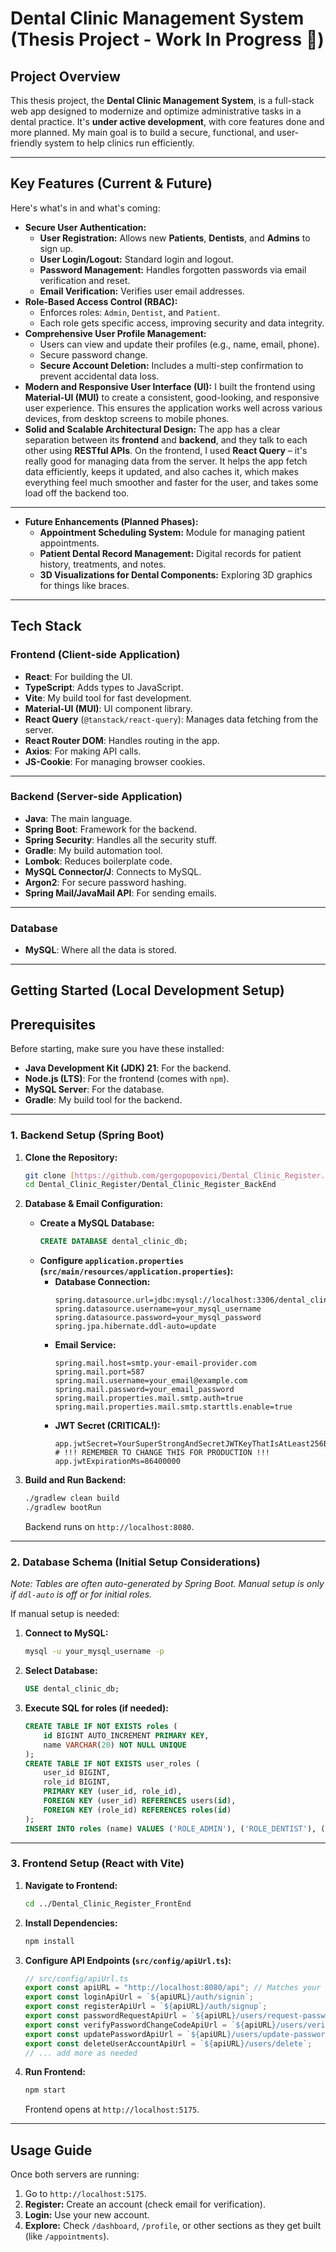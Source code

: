 # Dental Clinic Management System (Thesis Project - Work In Progress 🚧)

## Project Overview

This thesis project, the **Dental Clinic Management System**, is a full-stack web app designed to modernize and optimize administrative tasks in a dental practice. It's **under active development**, with core features done and more planned. My main goal is to build a secure, functional, and user-friendly system to help clinics run efficiently.

---

## Key Features (Current & Future)

Here's what's in and what's coming:

- **Secure User Authentication:**
  - **User Registration:** Allows new **Patients**, **Dentists**, and **Admins** to sign up.
  - **User Login/Logout:** Standard login and logout.
  - **Password Management:** Handles forgotten passwords via email verification and reset.
  - **Email Verification:** Verifies user email addresses.
- **Role-Based Access Control (RBAC):**
  - Enforces roles: `Admin`, `Dentist`, and `Patient`.
  - Each role gets specific access, improving security and data integrity.
- **Comprehensive User Profile Management:**
  - Users can view and update their profiles (e.g., name, email, phone).
  - Secure password change.
  - **Secure Account Deletion:** Includes a multi-step confirmation to prevent accidental data loss.
- **Modern and Responsive User Interface (UI):** I built the frontend using **Material-UI (MUI)** to create a consistent, good-looking, and responsive user experience. This ensures the application works well across various devices, from desktop screens to mobile phones.
- **Solid and Scalable Architectural Design:** The app has a clear separation between its **frontend** and **backend**, and they talk to each other using **RESTful APIs**. On the frontend, I used **React Query** – it's really good for managing data from the server. It helps the app fetch data efficiently, keeps it updated, and also caches it, which makes everything feel much smoother and faster for the user, and takes some load off the backend too.

---

- **Future Enhancements (Planned Phases):**
  - **Appointment Scheduling System:** Module for managing patient appointments.
  - **Patient Dental Record Management:** Digital records for patient history, treatments, and notes.
  - **3D Visualizations for Dental Components:** Exploring 3D graphics for things like braces.

---

## Tech Stack

### Frontend (Client-side Application)

- **React**: For building the UI.
- **TypeScript**: Adds types to JavaScript.
- **Vite**: My build tool for fast development.
- **Material-UI (MUI)**: UI component library.
- **React Query** (`@tanstack/react-query`): Manages data fetching from the server.
- **React Router DOM**: Handles routing in the app.
- **Axios**: For making API calls.
- **JS-Cookie**: For managing browser cookies.

---

### Backend (Server-side Application)

- **Java**: The main language.
- **Spring Boot**: Framework for the backend.
- **Spring Security**: Handles all the security stuff.
- **Gradle**: My build automation tool.
- **Lombok**: Reduces boilerplate code.
- **MySQL Connector/J**: Connects to MySQL.
- **Argon2**: For secure password hashing.
- **Spring Mail/JavaMail API**: For sending emails.

---

### Database

- **MySQL**: Where all the data is stored.

---

## Getting Started (Local Development Setup)

## Prerequisites

Before starting, make sure you have these installed:

- **Java Development Kit (JDK) 21**: For the backend.
- **Node.js (LTS)**: For the frontend (comes with `npm`).
- **MySQL Server**: For the database.
- **Gradle**: My build tool for the backend.

---

### 1. Backend Setup (Spring Boot)

1.  **Clone the Repository:**

    ```bash
    git clone [https://github.com/gergopopovici/Dental_Clinic_Register.git](https://github.com/gergopopovici/Dental_Clinic_Register.git)
    cd Dental_Clinic_Register/Dental_Clinic_Register_BackEnd
    ```

2.  **Database & Email Configuration:**

    - **Create a MySQL Database:**
      ```sql
      CREATE DATABASE dental_clinic_db;
      ```
    - **Configure `application.properties` (`src/main/resources/application.properties`):**
      - **Database Connection:**
        ```properties
        spring.datasource.url=jdbc:mysql://localhost:3306/dental_clinic_db
        spring.datasource.username=your_mysql_username
        spring.datasource.password=your_mysql_password
        spring.jpa.hibernate.ddl-auto=update
        ```
      - **Email Service:**
        ```properties
        spring.mail.host=smtp.your-email-provider.com
        spring.mail.port=587
        spring.mail.username=your_email@example.com
        spring.mail.password=your_email_password
        spring.mail.properties.mail.smtp.auth=true
        spring.mail.properties.mail.smtp.starttls.enable=true
        ```
      - **JWT Secret (CRITICAL!):**
        ```properties
        app.jwtSecret=YourSuperStrongAndSecretJWTKeyThatIsAtLeast256BitsLongAndRandom # !!! REMEMBER TO CHANGE THIS FOR PRODUCTION !!!
        app.jwtExpirationMs=86400000
        ```

3.  **Build and Run Backend:**
    ```bash
    ./gradlew clean build
    ./gradlew bootRun
    ```
    Backend runs on `http://localhost:8080`.

---

### 2. Database Schema (Initial Setup Considerations)

_Note: Tables are often auto-generated by Spring Boot. Manual setup is only if `ddl-auto` is off or for initial roles._

If manual setup is needed:

1.  **Connect to MySQL:**
    ```bash
    mysql -u your_mysql_username -p
    ```
2.  **Select Database:**
    ```sql
    USE dental_clinic_db;
    ```
3.  **Execute SQL for roles (if needed):**
    ```sql
    CREATE TABLE IF NOT EXISTS roles (
        id BIGINT AUTO_INCREMENT PRIMARY KEY,
        name VARCHAR(20) NOT NULL UNIQUE
    );
    CREATE TABLE IF NOT EXISTS user_roles (
        user_id BIGINT,
        role_id BIGINT,
        PRIMARY KEY (user_id, role_id),
        FOREIGN KEY (user_id) REFERENCES users(id),
        FOREIGN KEY (role_id) REFERENCES roles(id)
    );
    INSERT INTO roles (name) VALUES ('ROLE_ADMIN'), ('ROLE_DENTIST'), ('ROLE_PATIENT') ON DUPLICATE KEY UPDATE name=name;
    ```

---

### 3. Frontend Setup (React with Vite)

1.  **Navigate to Frontend:**

    ```bash
    cd ../Dental_Clinic_Register_FrontEnd
    ```

2.  **Install Dependencies:**

    ```bash
    npm install
    ```

3.  **Configure API Endpoints (`src/config/apiUrl.ts`):**

    ```typescript
    // src/config/apiUrl.ts
    export const apiURL = "http://localhost:8080/api"; // Matches your backend URL
    export const loginApiUrl = `${apiURL}/auth/signin`;
    export const registerApiUrl = `${apiURL}/auth/signup`;
    export const passwordRequestApiUrl = `${apiURL}/users/request-password-change`;
    export const verifyPasswordChangeCodeApiUrl = `${apiURL}/users/verify-password-change-code`;
    export const updatePasswordApiUrl = `${apiURL}/users/update-password`;
    export const deleteUserAccountApiUrl = `${apiURL}/users/delete`;
    // ... add more as needed
    ```

4.  **Run Frontend:**
    ```bash
    npm start
    ```
    Frontend opens at `http://localhost:5175`.

---

## Usage Guide

Once both servers are running:

1.  Go to `http://localhost:5175`.
2.  **Register:** Create an account (check email for verification).
3.  **Login:** Use your new account.
4.  **Explore:** Check `/dashboard`, `/profile`, or other sections as they get built (like `/appointments`).

